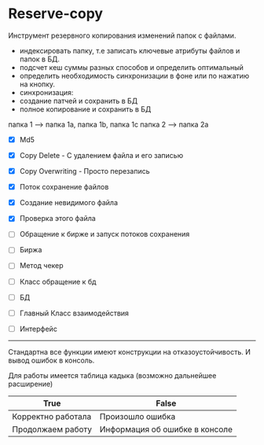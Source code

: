 # Reserve-copy

Инструмент резервного копирования изменений папок с файлами.
- индексировать папку, т.е записать ключевые атрибуты файлов и папок в БД.
- подсчет кеш суммы разных способов и определить оптимальный
- определить необходимость синхронизации в фоне или по нажатию на кнопку. 
- синхронизация:
- создание патчей и сохранить в БД
- полное копирование и сохранить в БД


папка 1  —> папка 1a, папка 1b, папка 1c
папка 2 —> папка 2a


- [X] Md5
- [X] Copy Delete - С удалением файла и его записью
- [X] Copy Overwriting - Просто перезапись
- [X] Поток сохранение файлов
- [X] Создание невидимого файла
- [X] Проверка этого файла
- [ ] Обращение к бирже и запуск потоков сохранения
- [ ] Биржа
- [ ] Метод чекер
- [ ] Класс обращение к бд
- [ ] БД
- [ ] Главный Класс взаимодействия

- [ ] Интерфейс


---
Стандартна все функции имеют конструкции на отказоустойчивость.
И вывод ошибок в консоль.

Для работы имеется таблица кадыка (возможно дальнейшее расширение)

True  | False
------------- | -------------
Корректно работала  | Произошло ошибка
Продолжаем работу  | Информация об ошибке в консоле
